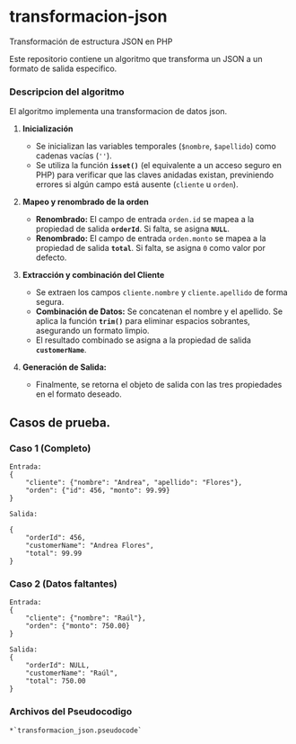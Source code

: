 # transformacion-json
Transformación de estructura JSON en PHP

Este repositorio contiene un algoritmo que transforma un JSON a un formato de salida especifico.

### Descripcion del algoritmo

El algoritmo implementa una transformacion de datos json.

1. **Inicialización**
    * Se inicializan las variables temporales (`$nombre`, `$apellido`) como cadenas vacías (`''`).
    * Se utiliza la función **`isset()`** (el equivalente a un acceso seguro en PHP) para verificar que las claves anidadas existan, previniendo errores si algún campo está ausente (`cliente` u `orden`).


2. **Mapeo y renombrado de la orden**
    * **Renombrado:** El campo de entrada `orden.id` se mapea a la propiedad de salida **`orderId`**. Si falta, se asigna **`NULL`**.
    * **Renombrado:** El campo de entrada `orden.monto` se mapea a la propiedad de salida **`total`**. Si falta, se asigna `0` como valor por defecto.

3. **Extracción y combinación del Cliente**
    * Se extraen los campos `cliente.nombre` y `cliente.apellido` de forma segura.
    * **Combinación de Datos:** Se concatenan el nombre y el apellido. Se aplica la función **`trim()`** para eliminar espacios sobrantes, asegurando un formato limpio.
    * El resultado combinado se asigna a la propiedad de salida **`customerName`**.

4.  **Generación de Salida:**
    * Finalmente, se retorna el objeto de salida con las tres propiedades en el formato deseado.

## Casos de prueba.

### Caso 1 (Completo)
    Entrada:
    {
        "cliente": {"nombre": "Andrea", "apellido": "Flores"},
        "orden": {"id": 456, "monto": 99.99}
    }

    Salida:

    {
        "orderId": 456,
        "customerName": "Andrea Flores",
        "total": 99.99
    }

### Caso 2 (Datos faltantes)
    Entrada:
    {
        "cliente": {"nombre": "Raúl"}, 
        "orden": {"monto": 750.00}
    }

    Salida:
    {
        "orderId": NULL,
        "customerName": "Raúl",
        "total": 750.00
    }

### Archivos del Pseudocodigo

    *`transformacion_json.pseudocode`
    